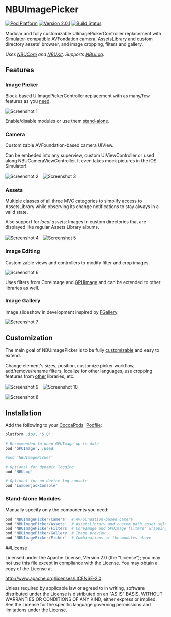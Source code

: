 
NBUImagePicker
==============

[![Pod Platform](https://cocoapod-badges.herokuapp.com/p/NBUImagePicker/badge.svg)](http://cocoadocs.org/docsets/NBUImagePicker/)
[![Version 2.0.1](https://cocoapod-badges.herokuapp.com/v/NBUImagePicker/badge.png)](http://cocoadocs.org/docsets/NBUImagePicker/)
[![Build Status](https://travis-ci.org/CyberAgent/iOS-NBUImagePicker.png?branch=master)](https://travis-ci.org/CyberAgent/iOS-NBUImagePicker)

Modular and fully customizable UIImagePickerController replacement with Simulator-compatible AVFondation camera, AssetsLibrary and custom directory assets' browser, and image cropping, filters and gallery.

_Uses [NBUCore](https://github.com/CyberAgent/iOS-NBUCore) and [NBUKit](https://github.com/CyberAgent/iOS-NBUKit). Supports [NBULog](https://github.com/CyberAgent/iOS-NBULog)._

## Features

### Image Picker

Block-based UIImagePickerController replacement with as many/few features as you [need](#installation).

![Screenshot 1](http://cyberagent.github.io/iOS-NBUImagePicker/images/screenshot1.png)

Enable/disable modules or use them [stand-alone](#stand-alone-modules).

### Camera

Customizable AVFoundation-based camera UIView.

Can be embeded into any superview, custom UIViewController or used along NBUCameraViewController.
It even takes mock pictures in the iOS Simulator!

![Screenshot 2](http://cyberagent.github.io/iOS-NBUImagePicker/images/screenshot2.png)　![Screenshot 3](http://cyberagent.github.io/iOS-NBUImagePicker/images/screenshot3.png)

### Assets

Multiple classes of all three MVC categories to simplify access to AssetsLibrary while observing its
change notifications to stay always in a valid state.

Also support for _local assets_: Images in custom directories that are displayed like regular Assets Library albums.

![Screenshot 4](http://cyberagent.github.io/iOS-NBUImagePicker/images/screenshot4.png)　![Screenshot 5](http://cyberagent.github.io/iOS-NBUImagePicker/images/screenshot5.png)

### Image Editing

Customizable views and controllers to modify filter and crop images.

![Screenshot 6](http://cyberagent.github.io/iOS-NBUImagePicker/images/screenshot6.png)

Uses filters from CoreImage and [GPUImage](https://github.com/BradLarson/GPUImage) and can be extended to
other libraries as well.

### Image Gallery

Image slideshow in development inspired by [FGallery](https://github.com/gdavis/FGallery-iPhone).

![Screenshot 7](http://cyberagent.github.io/iOS-NBUImagePicker/images/screenshot7.png)

## Customization

The main goal of NBUImagePicker is to be fully [customizable](https://github.com/CyberAgent/iOS-NBUKit/wiki/NBUKit-Customization) and easy to extend.

Change element's sizes, position, customize picker workflow, add/remove/rename filters, localize for other languages, use cropping features from [other](https://github.com/kishikawakatsumi/PEPhotoCropEditor) libraries, etc.

![Screenshot 9](http://cyberagent.github.io/iOS-NBUImagePicker/images/screenshot9.png)　![Screenshot 10](http://cyberagent.github.io/iOS-NBUImagePicker/images/screenshot10.png)

![Screenshot 8](http://cyberagent.github.io/iOS-NBUImagePicker/images/screenshot8.png)

## Installation

Add the following to your [CocoaPods](http://cocoapods.org)' [Podfile](http://docs.cocoapods.org/podfile.html):

```ruby
platform :ios, '5.0'

# Recommended to keep GPUImage up-to-date
pod 'GPUImage', :head

#pod 'NBUImagePicker'

# Optional for dynamic logging
pod 'NBULog'

# Optional for on-device log console
pod 'LumberjackConsole'
```

### Stand-Alone Modules

Manually specify only the components you need:

```ruby
pod 'NBUImagePicker/Camera'  # AVFoundation-based camera
pod 'NBUImagePicker/Assets'  # AssetsLibrary and custom path asset selection
pod 'NBUImagePicker/Filters' # CoreImage and GPUImage filters' wrapping
pod 'NBUImagePicker/Gallery' # Image preview
pod 'NBUImagePicker/Picker'  # Combinations of the modules above
```

##License

Licensed under the Apache License, Version 2.0 (the "License");
you may not use this file except in compliance with the License.
You may obtain a copy of the License at

http://www.apache.org/licenses/LICENSE-2.0

Unless required by applicable law or agreed to in writing, software
distributed under the License is distributed on an "AS IS" BASIS,
WITHOUT WARRANTIES OR CONDITIONS OF ANY KIND, either express or implied.
See the License for the specific language governing permissions and
limitations under the License.


